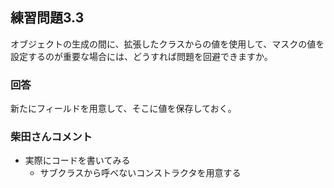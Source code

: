 ## 練習問題3.3

オブジェクトの生成の間に、拡張したクラスからの値を使用して、マスクの値を設定するのが重要な場合には、どうすれば問題を回避できますか。

### 回答

新たにフィールドを用意して、そこに値を保存しておく。

### 柴田さんコメント
* 実際にコードを書いてみる
  * サブクラスから呼べないコンストラクタを用意する
